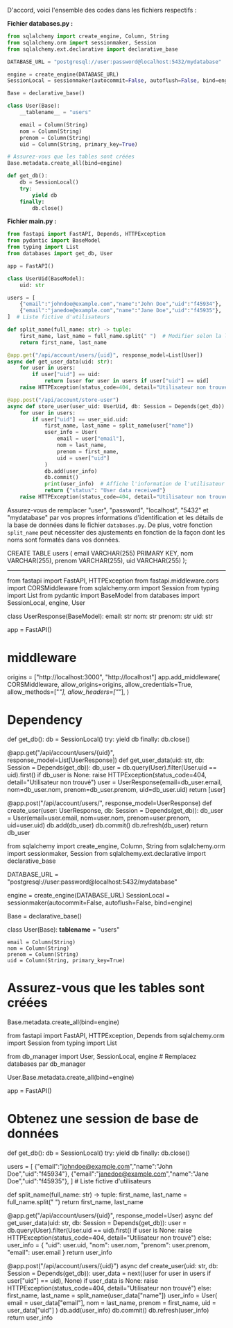 D'accord, voici l'ensemble des codes dans les fichiers respectifs :

**Fichier databases.py :**
```python
from sqlalchemy import create_engine, Column, String
from sqlalchemy.orm import sessionmaker, Session
from sqlalchemy.ext.declarative import declarative_base

DATABASE_URL = "postgresql://user:password@localhost:5432/mydatabase"

engine = create_engine(DATABASE_URL)
SessionLocal = sessionmaker(autocommit=False, autoflush=False, bind=engine)

Base = declarative_base()

class User(Base):
    __tablename__ = "users"

    email = Column(String)
    nom = Column(String)
    prenom = Column(String)
    uid = Column(String, primary_key=True)

# Assurez-vous que les tables sont créées
Base.metadata.create_all(bind=engine)

def get_db():
    db = SessionLocal()
    try:
        yield db
    finally:
        db.close()
```
**Fichier main.py :**
```python
from fastapi import FastAPI, Depends, HTTPException
from pydantic import BaseModel
from typing import List
from databases import get_db, User

app = FastAPI()

class UserUid(BaseModel):
    uid: str

users = [
    {"email":"johndoe@example.com","name":"John Doe","uid":"f45934"},
    {"email":"janedoe@example.com","name":"Jane Doe","uid":"f45935"},
]  # Liste fictive d'utilisateurs

def split_name(full_name: str) -> tuple:
    first_name, last_name = full_name.split(" ")  # Modifier selon la logique de votre fonction
    return first_name, last_name

@app.get("/api/account/users/{uid}", response_model=List[User])
async def get_user_data(uid: str):
    for user in users:
        if user["uid"] == uid:
            return [user for user in users if user["uid"] == uid]
    raise HTTPException(status_code=404, detail="Utilisateur non trouvé")

@app.post("/api/account/store-user")
async def store_user(user_uid: UserUid, db: Session = Depends(get_db)):
    for user in users:
        if user["uid"] == user_uid.uid:
            first_name, last_name = split_name(user["name"])
            user_info = User(
                email = user["email"],
                nom = last_name,
                prenom = first_name,
                uid = user["uid"]
            )
            db.add(user_info)
            db.commit()
            print(user_info)  # Affiche l'information de l'utilisateur dans la console
            return {"status": "User data received"}
    raise HTTPException(status_code=404, detail="Utilisateur non trouvé")
```

Assurez-vous de remplacer "user", "password", "localhost", "5432" et "mydatabase" par vos propres informations d'identification et les détails de la base de données dans le fichier `databases.py`. De plus, votre fonction `split_name` peut nécessiter des ajustements en fonction de la façon dont les noms sont formatés dans vos données.

CREATE TABLE users (
    email VARCHAR(255) PRIMARY KEY,
    nom VARCHAR(255),
    prenom VARCHAR(255),
    uid VARCHAR(255)
);


-----------------

from fastapi import FastAPI, HTTPException
from fastapi.middleware.cors import CORSMiddleware
from sqlalchemy.orm import Session
from typing import List
from pydantic import BaseModel
from databases import SessionLocal, engine, User

class UserResponse(BaseModel):
    email: str
    nom: str
    prenom: str
    uid: str

app = FastAPI()

# middleware
origins = ["http://localhost:3000", "http://localhost"]
app.add_middleware(
    CORSMiddleware,
    allow_origins=origins,
    allow_credentials=True,
    allow_methods=["*"],
    allow_headers=["*"],
)

# Dependency
def get_db():
    db = SessionLocal()
    try:
        yield db
    finally:
        db.close()

@app.get("/api/account/users/{uid}", response_model=List[UserResponse])
def get_user_data(uid: str, db: Session = Depends(get_db)):
    db_user = db.query(User).filter(User.uid == uid).first()
    if db_user is None:
        raise HTTPException(status_code=404, detail="Utilisateur non trouvé")
    user = UserResponse(email=db_user.email, nom=db_user.nom, prenom=db_user.prenom, uid=db_user.uid)
    return [user]

@app.post("/api/account/users/", response_model=UserResponse)
def create_user(user: UserResponse, db: Session = Depends(get_db)):
    db_user = User(email=user.email, nom=user.nom, prenom=user.prenom, uid=user.uid)
    db.add(db_user)
    db.commit()
    db.refresh(db_user)
    return db_user


from sqlalchemy import create_engine, Column, String
from sqlalchemy.orm import sessionmaker, Session
from sqlalchemy.ext.declarative import declarative_base

DATABASE_URL = "postgresql://user:password@localhost:5432/mydatabase"

engine = create_engine(DATABASE_URL)
SessionLocal = sessionmaker(autocommit=False, autoflush=False, bind=engine)

Base = declarative_base()

class User(Base):
    __tablename__ = "users"

    email = Column(String)
    nom = Column(String)
    prenom = Column(String)
    uid = Column(String, primary_key=True)

# Assurez-vous que les tables sont créées
Base.metadata.create_all(bind=engine)






from fastapi import FastAPI, HTTPException, Depends
from sqlalchemy.orm import Session
from typing import List

from db_manager import User, SessionLocal, engine  # Remplacez databases par db_manager

User.Base.metadata.create_all(bind=engine)

app = FastAPI()

# Obtenez une session de base de données
def get_db():
    db = SessionLocal()
    try:
        yield db
    finally:
        db.close()

users = [
    {"email":"johndoe@example.com","name":"John Doe","uid":"f45934"},
    {"email":"janedoe@example.com","name":"Jane Doe","uid":"f45935"},
]  # Liste fictive d'utilisateurs 

def split_name(full_name: str) -> tuple:
    first_name, last_name = full_name.split(" ")
    return first_name, last_name

@app.get("/api/account/users/{uid}", response_model=User)
async def get_user_data(uid: str, db: Session = Depends(get_db)):
    user = db.query(User).filter(User.uid == uid).first()
    if user is None:
        raise HTTPException(status_code=404, detail="Utilisateur non trouvé")
    else:
        user_info = {
            "uid": user.uid,
            "nom": user.nom,
            "prenom": user.prenom,
            "email": user.email
        }
        return user_info

@app.post("/api/account/users/{uid}")
async def create_user(uid: str, db: Session = Depends(get_db)):
    user_data = next((user for user in users if user["uid"] == uid), None)
    if user_data is None:
        raise HTTPException(status_code=404, detail="Utilisateur non trouvé")
    else:
        first_name, last_name = split_name(user_data["name"])
        user_info = User(
            email = user_data["email"],
            nom = last_name,
            prenom = first_name,
            uid = user_data["uid"]
        )
        db.add(user_info)
        db.commit()
        db.refresh(user_info)
        return user_info
